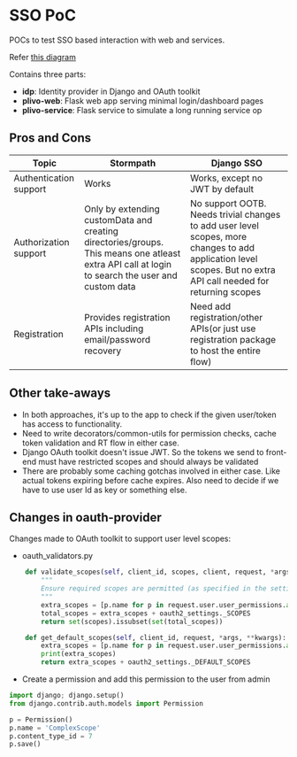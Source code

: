 SSO PoC
=======

POCs to test SSO based interaction with web and services.

Refer [this diagram](https://docs.google.com/a/plivo.com/drawings/d/1adtR_GOU-Wo1CDlzER3OjtsBLn_cMhDGT6BcgZZM_dA/edit?usp=sharing)

Contains three parts:
* **idp**: Identity provider in Django and OAuth toolkit
* **plivo-web**: Flask web app serving minimal login/dashboard pages
* **plivo-service**: Flask service to simulate a long running service op

Pros and Cons
-------------

| Topic | Stormpath | Django SSO |
| ----- | -------- | ---------- |
| Authentication support | Works | Works, except no JWT by default |
| Authorization support | Only by extending customData and creating directories/groups. This means one atleast extra API call at login to search the user and custom data | No support OOTB. Needs trivial changes to add user level scopes, more changes to add application level scopes. But no extra API call needed for returning scopes |
| Registration | Provides registration APIs including email/password recovery | Need add registration/other APIs(or just use registration package to host the entire flow) |


Other take-aways
----------------

* In both approaches, it's up to the app to check if the given user/token has access to functionality.
* Need to write decorators/common-utils for permission checks, cache token validation and RT flow in either case.
* Django OAuth toolkit doesn't issue JWT. So the tokens we send to front-end must have restricted scopes and should always be validated
* There are probably some caching gotchas involved in either case. Like actual tokens expiring before cache expires. Also need to decide if we have to use user Id as key or something else.


Changes in oauth-provider
-------------------------

Changes made to OAuth toolkit to support user level scopes:

* oauth_validators.py

```python
    def validate_scopes(self, client_id, scopes, client, request, *args, **kwargs):
        """
        Ensure required scopes are permitted (as specified in the settings file)
        """
        extra_scopes = [p.name for p in request.user.user_permissions.all()]
        total_scopes = extra_scopes + oauth2_settings._SCOPES
        return set(scopes).issubset(set(total_scopes))

    def get_default_scopes(self, client_id, request, *args, **kwargs):
        extra_scopes = [p.name for p in request.user.user_permissions.all()]
        print(extra_scopes)
        return extra_scopes + oauth2_settings._DEFAULT_SCOPES
```

* Create a permission and add this permission to the user from admin

```python
import django; django.setup()
from django.contrib.auth.models import Permission

p = Permission()
p.name = 'ComplexScope'
p.content_type_id = 7
p.save()

```
